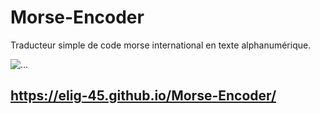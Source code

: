 # Morse-Encoder
Traducteur simple de code morse international en texte alphanumérique.

![...](https://img.shields.io/badge/python-3-blue.svg)

## https://elig-45.github.io/Morse-Encoder/
